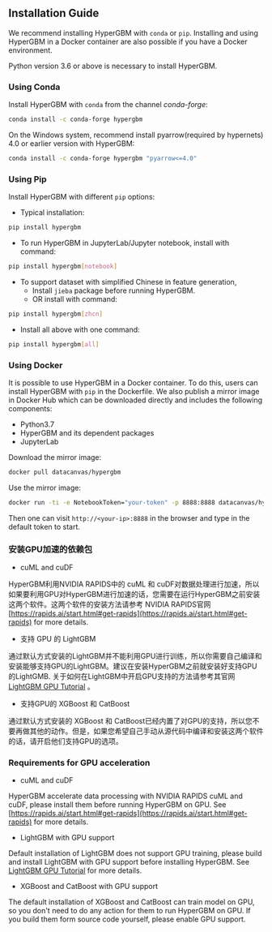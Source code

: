 ## Installation Guide
We recommend installing HyperGBM with `conda` or `pip`. Installing and using HyperGBM in a Docker container are also possible if you have a Docker environment.

Python version 3.6 or above is necessary to install HyperGBM.

### Using Conda

Install HyperGBM with `conda` from the channel *conda-forge*:

```bash
conda install -c conda-forge hypergbm
```

On the Windows system, recommend install pyarrow(required by hypernets) 4.0 or earlier version with HyperGBM:

```bash
conda install -c conda-forge hypergbm "pyarrow<=4.0"
```


### Using Pip
Install HyperGBM with different `pip` options:

* Typical installation:
```bash
pip install hypergbm
```

* To run HyperGBM in JupyterLab/Jupyter notebook, install with command:
```bash
pip install hypergbm[notebook]
```

* To support dataset with simplified Chinese in feature generation,
  * Install `jieba` package before running HyperGBM. 
  * OR install with command:
```bash
pip install hypergbm[zhcn]
```

* Install all above with one command:
```bash
pip install hypergbm[all]
```


### Using Docker

It is possible to use HyperGBM in a Docker container. To do this, users can install HyperGBM with `pip` in the Dockerfile. We also publish a mirror image in Docker Hub which can be downloaded directly and includes the following components:

* Python3.7
* HyperGBM and its dependent packages
* JupyterLab


Download the mirror image:
```bash
docker pull datacanvas/hypergbm
```

Use the mirror image:
```bash
docker run -ti -e NotebookToken="your-token" -p 8888:8888 datacanvas/hypergbm
```

Then one can visit `http://<your-ip>:8888` in the browser and type in the default token to start.


### 安装GPU加速的依赖包

* cuML and cuDF

HyperGBM利用NVIDIA RAPIDS中的 cuML 和 cuDF对数据处理进行加速，所以如果要利用GPU对HyperGBM进行加速的话，您需要在运行HyperGBM之前安装这两个软件。这两个软件的安装方法请参考 NVIDIA RAPIDS官网 [https://rapids.ai/start.html#get-rapids](https://rapids.ai/start.html#get-rapids) for more details.

* 支持 GPU 的 LightGBM 

通过默认方式安装的LightGBM并不能利用GPU进行训练，所以你需要自己编译和安装能够支持GPU的LightGBM。建议在安装HyperGBM之前就安装好支持GPU的LightGMB.  关于如何在LightGBM中开启GPU支持的方法请参考其官网  [LightGBM GPU Tutorial](https://lightgbm.readthedocs.io/en/latest/GPU-Tutorial.html) 。

* 支持GPU的 XGBoost 和 CatBoost

通过默认方式安装的 XGBoost 和 CatBoost已经内置了对GPU的支持，所以您不要再做其他的动作。但是，如果您希望自己手动从源代码中编译和安装这两个软件的话，请开启他们支持GPU的选项。

### Requirements for GPU acceleration

* cuML and cuDF

HyperGBM accelerate data processing with NVIDIA RAPIDS cuML and cuDF, please install them before running HyperGBM on GPU. See [https://rapids.ai/start.html#get-rapids](https://rapids.ai/start.html#get-rapids) for more details.

* LightGBM with GPU support

Default installation of LightGBM does not support GPU training, please build and install LightGBM with GPU support before installing HyperGBM.  See [LightGBM GPU Tutorial](https://lightgbm.readthedocs.io/en/latest/GPU-Tutorial.html) for more details.

* XGBoost and CatBoost with GPU support

The default installation of XGBoost and CatBoost can train model on GPU, so you don't need to do any action for them to run HyperGBM on GPU. If you build them form source code yourself, please enable GPU support.
